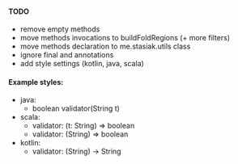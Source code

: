 #### TODO
  - remove empty methods
  - move methods invocations to buildFoldRegions (+ more filters)
  - move methods declaration to me.stasiak.utils class
  - ignore final and annotations
  - add style settings (kotlin, java, scala)

#### Example styles:
- java:
    - boolean validator(String t)
- scala:
    - validator: (t: String) => boolean
    - validator: (String) => boolean
- kotlin:
    - validator: (String) -> String
